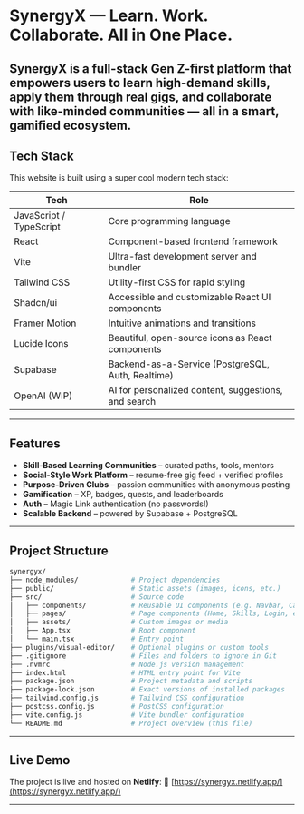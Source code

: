 # SynergyX — Learn. Work. Collaborate. All in One Place.

SynergyX is a full-stack Gen Z-first platform that empowers users to learn high-demand skills, apply them through real gigs, and collaborate with like-minded communities — all in a smart, gamified ecosystem.
---

## Tech Stack

This website is built using a super cool modern tech stack:

| Tech            | Role                                                  |
|-----------------|-------------------------------------------------------|
| JavaScript / TypeScript | Core programming language                        |
| React           | Component-based frontend framework                    |
| Vite            | Ultra-fast development server and bundler            |
| Tailwind CSS    | Utility-first CSS for rapid styling                  |
| Shadcn/ui       | Accessible and customizable React UI components       |
| Framer Motion   | Intuitive animations and transitions                  |
| Lucide Icons    | Beautiful, open-source icons as React components     |
| Supabase        | Backend-as-a-Service (PostgreSQL, Auth, Realtime)    |
| OpenAI (WIP)    | AI for personalized content, suggestions, and search |

---

## Features

- **Skill-Based Learning Communities** – curated paths, tools, mentors
- **Social-Style Work Platform** – resume-free gig feed + verified profiles
- **Purpose-Driven Clubs** – passion communities with anonymous posting
- **Gamification** – XP, badges, quests, and leaderboards
- **Auth** – Magic Link authentication (no passwords!)
- **Scalable Backend** – powered by Supabase + PostgreSQL

---

## Project Structure

```bash
synergyx/
├── node_modules/             # Project dependencies
├── public/                   # Static assets (images, icons, etc.)
├── src/                      # Source code
│   ├── components/           # Reusable UI components (e.g. Navbar, Cards)
│   ├── pages/                # Page components (Home, Skills, Login, etc.)
│   ├── assets/               # Custom images or media
│   ├── App.tsx               # Root component
│   └── main.tsx              # Entry point
├── plugins/visual-editor/    # Optional plugins or custom tools
├── .gitignore                # Files and folders to ignore in Git
├── .nvmrc                    # Node.js version management
├── index.html                # HTML entry point for Vite
├── package.json              # Project metadata and scripts
├── package-lock.json         # Exact versions of installed packages
├── tailwind.config.js        # Tailwind CSS configuration
├── postcss.config.js         # PostCSS configuration
├── vite.config.js            # Vite bundler configuration
└── README.md                 # Project overview (this file)

```
---

## Live Demo
The project is live and hosted on **Netlify**:
🔗 [https://synergyx.netlify.app/](https://synergyx.netlify.app/)

---
